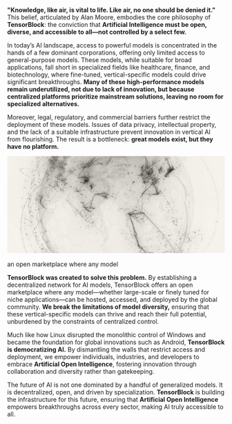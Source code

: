 <strong>"Knowledge, like air, is vital to life. Like air, no one should be denied it."</strong><br>
This belief, articulated by Alan Moore, embodies the core philosophy of **TensorBlock**: the conviction that **Artificial Intelligence must be open, diverse, and accessible to all—not controlled by a select few.**


In today’s AI landscape, access to powerful models is concentrated in the hands of a few dominant corporations, offering only limited access to general-purpose models. These models, while suitable for broad applications, fall short in specialized fields like healthcare, finance, and biotechnology, where fine-tuned, vertical-specific models could drive significant breakthroughs. 
**Many of these high-performance models remain underutilized, not due to lack of innovation, but because centralized platforms prioritize mainstream solutions, leaving no room for specialized alternatives.**


Moreover, legal, regulatory, and commercial barriers further restrict the deployment of these models. Issues of data privacy, intellectual property, and the lack of a suitable infrastructure prevent innovation in vertical AI from flourishing. The result is a bottleneck: **great models exist, but they have no platform.**


<img class="in-text-img" src="assets/md/intro_img_1.jpg">

<p class="in-text-img-caption">an open marketplace where any model</p>


**TensorBlock was created to solve this problem.** By establishing a decentralized network for AI models, TensorBlock offers an open marketplace where any model—whether large-scale or finely tuned for niche applications—can be hosted, accessed, and deployed by the global community. **We break the limitations of model diversity,** ensuring that these vertical-specific models can thrive and reach their full potential, unburdened by the constraints of centralized control.


Much like how Linux disrupted the monolithic control of Windows and became the foundation for global innovations such as Android, **TensorBlock is democratizing AI.** By dismantling the walls that restrict access and deployment, we empower individuals, industries, and developers to embrace **Artificial Open Intelligence**, fostering innovation through collaboration and diversity rather than gatekeeping.


The future of AI is not one dominated by a handful of generalized models. It is decentralized, open, and driven by specialization. **TensorBlock** is building the infrastructure for this future, ensuring that **Artificial Open Intelligence** empowers breakthroughs across every sector, making AI truly accessible to all.

